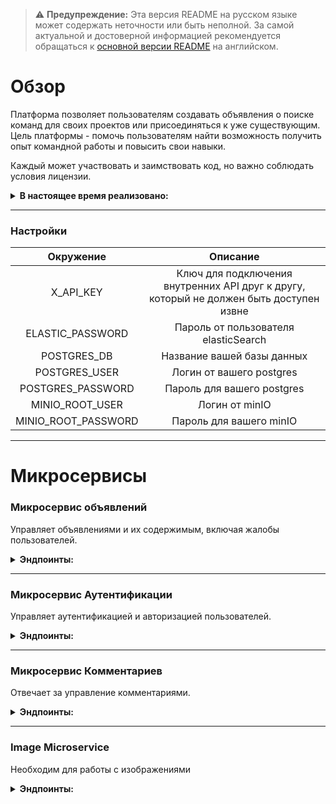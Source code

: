 > ⚠️ **Предупреждение:** Эта версия README на русском языке может содержать неточности или быть неполной. За самой актуальной и достоверной информацией рекомендуется обращаться к [основной версии README](README.md) на английском.

# Обзор

Платформа позволяет пользователям создавать объявления о поиске команд для своих проектов или присоединяться к уже существующим. Цель платформы - помочь пользователям найти возможность получить опыт командной работы и повысить свои навыки.

Каждый может участвовать и заимствовать код, но важно соблюдать условия лицензии.

<details>
  <summary><strong>В настоящее время реализовано:</strong></summary>

  ### Управление объявлениями
  - **Создание, редактирование и удаление объявлений.**
  - **Просмотр списка объявлений.**
  - **Добавление или удаление объявлений из избранного.**
  - **Интеграция с поисковой системой Elasticsearch.**

  ### Управление комментариями и ответами
  - **Создание, редактирование и удаление комментариев к объявлениям.**
  - **Добавление и управление ответными комментариями.**

  ### Управление профилем пользователя и аккаунтом
  - **Регистрация и вход пользователя.**
  - **Редактирование информации профиля пользователя.**
  - **Обновление аватара профиля.**
  - **Просмотр профиля пользователя.**
  - **Удаление учетной записи пользователя.**

  ### Контроль доступа и безопасность
  - **Проверка токена доступа.**
  - **Выдача нового токена доступа с использованием обновляющего токена.**

  ### Инструменты администратора и управление жалобами
  - **Подавать жалобы на пользователей или объявления.**
    - **Привилегии администратора включают:**
      - Просмотр списка жалоб.
      - Удаление жалоб.
  - **Модерация пользователей:**
    - Банить или разбанивать пользователей.
    - Корректировать роли пользователей (повышение или понижение).  
</details>

---
### Настройки

| Окружение            | Описание                                                                                                   |
|:---------------------:|:---------------------------------------------------------------------------------------------------------:|
| X_API_KEY             | Ключ для подключения внутренних API друг к другу, который не должен быть доступен извне                   |
| ELASTIC_PASSWORD      | Пароль от пользователя elasticSearch                                                                      |
| POSTGRES_DB           | Название вашей базы данных                                                                                |
| POSTGRES_USER         | Логин от вашего postgres                                                                                  |
| POSTGRES_PASSWORD     | Пароль для вашего postgres                                                                                |
| MINIO_ROOT_USER       | Логин от minIO                                                                                            |
| MINIO_ROOT_PASSWORD   | Пароль для вашего minIO                                                                                   |

---

# Микросервисы

### Микросервис объявлений
Управляет объявлениями и их содержимым, включая жалобы пользователей.
<details>
  <summary><strong>Эндпоинты:</strong></summary>

#### **1. GET** `/card/{id}/get`

- **Описание**: Получить объявление по его уникальному идентификатору.
- **Параметр пути**:
    - `id` — Уникальный идентификатор объявления.
- **Заголовок запроса**:
    - `Authorization` — JWT токен для аутентификации.
- **Пример ответа**:
    ```json
    {
       "id": 15,
       "title": "2-я карточка",
       "text": "описание 2-й карточки",
       "createTime": "2024-10-11T11:13:21.96246",
       "images": [
           {
               "id": 55,
               "imageBucket": "images",
               "imageName": "image-name1.jpg"
           },
           {
               "id": 50,
               "imageBucket": "images",
               "imageName": "image-name2.jpg"
           },
           {
               "id": 51,
               "imageBucket": "images",
               "imageName": "image-name3.jpg"
           },
           {
               "id": 52,
               "imageBucket": "images",
               "imageName": "image-name4.jpg"
           },
           {
               "id": 53,
               "imageBucket": "images",
               "imageName": "image-name5.jpg"
           }
       ],
       "authorName": "johndoe123456789"
   }
    ```
    
- **Коды ответа**:
    - `200 OK`: Успешное получение.
    - `404 Not Found`: Если объявление с указанным идентификатором не существует.

---

#### **2. GET** `/card/getAll/{pageNumber}/{limit}`

- **Описание**: Получить все объявления с поддержкой пагинации.
- **Параметры пути**:
    - `pageNumber` — Номер страницы для получения.
    - `limit` — Количество объявлений на странице.
- **Заголовок запроса**:
    - `Authorization` — JWT токен для аутентификации.
- **Пример ответа**:
    ```json
    {
       "cards": [
           {
               "id": 15,
               "title": "2-я карточка",
               "text": "описание 2-й карточки",
               "createTime": "2024-10-11T11:13:21.96246",
               "images": [
                   {
                       "id": 55,
                       "imageBucket": "images",
                       "imageName": "image-name1.jpg"
                   },
                   {
                       "id": 50,
                       "imageBucket": "images",
                       "imageName": "image-name2.jpg"
                   },
                   {
                       "id": 51,
                       "imageBucket": "images",
                       "imageName": "image-name3.jpg"
                   },
                   {
                       "id": 52,
                       "imageBucket": "images",
                       "imageName": "image-name4.jpg"
                   },
                   {
                       "id": 53,
                       "imageBucket": "images",
                       "imageName": "image-name5.jpg"
                   }
               ],
               "authorName": "johndoe123456789"
           }
       ],
       "last": true,
       "totalPages": 1,
       "totalElements": 1,
       "first": true,
       "numberOfElements": 1
  }
  ```
    
- **Коды ответа**:
    - `200 OK`: Успешное получение.
    - `400 Bad Request`: Если предоставлены некорректные данные.

---

#### **3. GET** `/complaint/get`

- **Описание**: Получить список жалоб.
- **Параметры запроса**:
    - `limit` (опционально, по умолчанию: 5) — Максимальное количество жалоб для возврата.
    - `page` (опционально, по умолчанию: 0) — Номер страницы для постраничной навигации.
    - `complaintType` (опционально, по умолчанию: `all`) — Тип жалобы для фильтрации:
        - `card` — Получить жалобы, связанные с объявлениями.
        - `user` — Получить жалобы, связанные с пользователями.
        - Если не указано или недействительно, будут возвращены все жалобы.
- **Заголовок запроса**:
    - `Authorization` — JWT токен для аутентификации.
- **Пример ответа**:
    ```json
    {
	    "complaints": [
	        {
	            "type": "card",
	            "complaintId": 6,
	            "reason": "reason",
	            "complaintAuthorName": "venik6",
	            "cardId": 2
	        },
	        {
	            "type": "user",
	            "complaintId": 7,
	            "reason": "reason",
	            "complaintAuthorName": "venik6",
	            "userName": "venik3"
	        }
	    ],
	    "last": false,
	    "totalPages": 2,
	    "totalElements": 3,
	    "first": true,
	    "numberOfElements": 2
    }
    ```

- **Коды ответа**:
    - `200 OK`: Успешно получен список жалоб.
    - `400 Bad Request`: Если токен отсутствует или недействителен.
    - `403 Forbidden`: Если у пользователя недостаточно прав для просмотра жалоб.
    - `500 Internal Server Error`: Если произошла ошибка во время процесса получения.

---

#### **4. POST** `/card/add`

- **Описание**: Добавить новое объявление.
- **Тело запроса**:
    - `cardDto` — Содержит детали об объявлении (название, текст).
    - `files` — Список изображений для загрузки и прикрепления к объявлению.
- **Заголовок запроса**:
    - `Authorization` — JWT токен для аутентификации.
- **Ответ**:
    - `200 OK`: Успешно создано новое объявление.
    - `400 Bad Request`: Если входные данные недействительны (например, слишком много изображений, отсутствуют обязательные поля).
    - `500 Internal Server Error`: Если возникла проблема во время процесса создания объявления.

---

#### **5. POST** `/complaint/create`

- **Описание**: Подать жалобу на конкретного пользователя или объявление.
- **Тело запроса**:
    - `complaintDto` — Детали жалобы.
- **Заголовок запроса**:
    - `Authorization` — JWT токен для аутентификации.
- **Поддерживаемые типы**: `multipart/form-data`
- **Тело запроса**:
```json
{
    "targetType":"USER или CARD", 
    "reason": "reason",
    "complaintTargetId":"Если вы жалуетесь на пользователя, введите ID пользователя. Если вы жалуетесь на объявление, введите ID объявления."
}
```   
- **Коды ответа**:
    - `200 OK`: Жалоба успешно подана.
    - `400 Bad Request`: Если токен отсутствует или недействителен.
    - `404 Not Found`: Если пользователь или карточка, на которые подана жалоба, не найдены.

---

#### **6. PATCH** `/card/{id}/patch`

- **Описание**: Обновление существующего объявления.
- **Ограничения**:
	- max-request-size: 30MB
	- max-file-size: 6MB
	- card-images-count: 6
- **Path Parameter**:
    - `id` — Уникальный идентификатор объявления для обновления.
- **Request Body**:
    - `cardDto` (Необязательно) — Новые данные для объявления (заголовок, текст).
    - `files` (Необязательно) — Список новых изображений для прикрепления.
- **Request Header**:
    - `Authorization` — JWT токен для аутентификации.
- **Response**:
    - `200 OK`: Объявление успешно обновлено.
    - `404 Not Found`: Если объявление с указанным ID не найдено.
    - `403 Forbidden`: Если у пользователя нет прав на изменение объявления.
    - `500 Internal Server Error`: В случае ошибки во время обновления объявления.

---

#### **7. DELETE** `/card/del/{id}`

- **Описание**: Удаление объявления по его уникальному ID.
- **Path Parameter**:
    - `id` — Уникальный идентификатор объявления для удаления.
- **Request Header**:
    - `Authorization` — JWT токен для аутентификации.
- **Response**:
    - `200 OK`: Объявление успешно удалено.
    - `404 Not Found`: Если объявление с указанным ID не найдено.
    - `500 Internal Server Error`: В случае ошибки во время процесса удаления.

---

#### **8. DELETE** `/card/image/del/{cardId}/{imageId}`

- **Описание**: Удаление конкретного изображения из объявления.
- **Path Parameters**:
    - `cardId` — ID объявления.
    - `imageId` — ID изображения для удаления.
- **Request Header**:
    - `Authorization` — JWT токен для аутентификации.
- **Response**:
    - `200 OK`: Изображение успешно удалено из объявления.
    - `404 Not Found`: Если объявление или изображение с указанным ID не найдено.
    - `500 Internal Server Error`: В случае ошибки во время процесса удаления.

---

#### **9. DELETE** `/complaint/delOne/{complaintId}`

- **Описание**: Удаление конкретной жалобы по её уникальному ID.
- **Path Parameter**:
    - `complaintId` — Уникальный идентификатор жалобы для удаления.
- **Request Header**:
    - `Authorization` — JWT токен для аутентификации.
- **Response Codes**:
    - `200 OK`: Жалоба успешно удалена.
    - `400 Bad Request`: Если токен отсутствует или недействителен.
    - `404 Not Found`: Если владелец токена не существует.
    - `403 Forbidden`: Если у пользователя нет прав на удаление жалобы.

---

#### **10. GET** `/card/search`

- **Описание**: Поиск нужных объявлений по запросу.
- **Path Parameter**:
  - `limit` (необязательно, по умолчанию: 5) — Максимальное количество жалоб для возврата.
  - `page` (необязательно, по умолчанию: 0) — Номер страницы для пагинации.
  - `query` — Информация, которую нужно найти.
  - `createTime` (необязательно) — фильтр поиска от этой даты.
- **Request Header**:
    - `Authorization` — JWT токен для аутентификации.
- **Пример ответа**:
    ```json
	{
	    "cards": [
	        {
	            "id": 3,
	            "title": "1-я карточка",
	            "text": "описание 1-й карточки",
	            "createTime": "2024-11-01",
	            "images": [
	                {
	                    "id": 9,
	                    "imageBucket": "images",
	                    "imageName": "01427c90-c59f-4f51-9792-83520bd335e6-R.jpg"
	                },
	                {
	                    "id": 10,
	                    "imageBucket": "images",
	                    "imageName": "01427c90-c59f-4f51-9792-83520bd335e6-ojpu5betwgy0zqsnlq87xhouqtiydlwk.jpg"
	                },
	                {
	                    "id": 11,
	                    "imageBucket": "images",
	                    "imageName": "01427c90-c59f-4f51-9792-83520bd335e6-ojpu5betwgy0zqsnlq87xhouqtiydlwk (1).jpg"
	                },
	                {
	                    "id": 12,
	                    "imageBucket": "images",
	                    "imageName": "01427c90-c59f-4f51-9792-83520bd335e6-R (1).jpg"
	                }
	            ],
	            "authorName": "venik6"
	        }
	    ],
	    "last": true,
	    "totalPages": 1,
	    "totalElements": 1,
	    "first": true,
	    "numberOfElements": 1
	}
    ```
    
- **Response Codes**:
    - `200 OK`: Успешное получение данных.
    - `401 Unauthorized`: Если токен недействителен.
    - `500 Internal Server Error`: В случае ошибки во время удаления.
</details>
 
---

### Микросервис Аутентификации
Управляет аутентификацией и авторизацией пользователей.
<details>
  <summary><strong>Эндпоинты:</strong></summary>
	
#### **1. POST** `/auth/register`

- **Описание**: Регистрация нового пользователя.
- **Тело запроса**:
```json
{
  "name": "johndoe123456789",
  "password": "securePassword!2024",
  "email": "johndoe@example.com",
  "role": ["USER","ADMIN"],
  "firstName": "John",
  "lastName": "Doe",
  "description": "Увлеченный разработчик с опытом в Java и микросервисах.",
  "country": "Беларусь",
  "roleInCommand": "Ведущий разработчик",
  "skills": "Java, Spring Boot, Microservices, Docker, Kubernetes"
}
```   
- **Коды ответа**:
    - `200 OK`: Пользователь успешно зарегистрирован.
    - `400 Bad Request`: Если пользователь уже существует.

---

#### **2. POST** `/auth/login`

- **Описание**: Аутентификация пользователя и генерация access и refresh токенов.
- **Тело запроса**:
```json
{
  "username": "johndoe123456789",
  "password": "securePassword!2024"
}
```   
- **Коды ответа**:
    - `200 OK`: Возвращает access и refresh токены:
      ```json
      {
        "jwtToken": "token",
        "refreshToken": "token"
      }
      ```
    - `401 Unauthorized`: Если имя пользователя или пароль неверны.

---

#### **3. POST** `/auth/refresh-token`

- **Описание**: Обновление access токена.
- **Тело запроса**:
```json
{
    "refreshToken": "token"
}
```   
- **Коды ответа**:
    - `200 OK`: Возвращает новый access токен:
      ```json
      {
        "accessToken": "token"
      }
      ```
    - `400 Bad Request`: Если refresh токен равен `null`.

---

#### **4. GET** `/auth/validate`

- **Описание**: Проверка валидности access токена.
- **Заголовок запроса**:
    - `Authorization` — JWT токен для аутентификации.
- **Коды ответа**:
    - `200 OK`: Возвращает результат валидации:
      ```json
      {
        "valid": true
      }
      ```
    - `401 Unauthorized`: Если токен недействителен.

---

#### **5. GET** `/user/profile/{userName}`

- **Описание**: Получение данных о пользователе.
- **Заголовок запроса**:
    - `Authorization` — JWT токен для аутентификации.
- **Параметры запроса**:
    - `userName` — Имя пользователя, данные которого нужно получить.
- **Коды ответа**:
    - `200 OK`: Возвращает данные пользователя:
      ```json
      {
        "id": 7,
        "name": "johndoe123456789",
        "email": "johndoe@example.com",
        "role": [
            "USER",
            "ADMIN"
        ],
        "firstName": "John",
        "lastName": "Doe",
        "description": "Увлеченный разработчик с опытом в Java и микросервисах.",
        "country": "Беларусь",
        "roleInCommand": "Ведущий разработчик",
        "skills": "Java, Spring Boot, Microservices, Docker, Kubernetes"
      }
      ```
    - `500 Internal Server Error`: В случае ошибки сервера.

---

#### **6. PATCH** `/user/patch`

- **Описание**: Обновление выбранных полей аутентифицированного пользователя.
- **Заголовок запроса**:
    - `Authorization` — JWT токен для аутентификации.
- **Параметры запроса** *(Все поля необязательны)*:
    - `name` — Новое имя пользователя. *(При изменении этого поля потребуется получить новый access токен)*
    - `email` — Новый адрес электронной почты.
    - `firstName` — Новое имя.
    - `lastName` — Новая фамилия.
    - `description` — Новое описание пользователя.
    - `country` — Новая страна проживания.
    - `roleInCommand` — Новая роль в команде/проекте.
    - `skills` — Новые навыки пользователя.
- **Коды ответа**:
    - `200 OK`: Возвращает сообщение об успешном обновлении.
    - `400 Bad Request`: Если запрос содержит некорректные данные или некоторые из необязательных параметров неверны.

---

#### **7. DELETE** `/user/del`

- **Описание**: Удаляет владельца токена.
- **Заголовок запроса**:
    - `Authorization` — JWT токен для аутентификации.
- **Коды ответа**:
    - `200 OK`: Пользователь успешно удален.
    - `400 Bad Request`: Проблема с токеном.
    - `500 Internal Server Error`: Проблема с удалением пользователя на сервере.

---

#### **8. POST** `/user/toggle/favoriteCard/{cardId}`

- **Описание**: Добавляет карточку в избранное при первом обращении и удаляет её из избранного при повторном.
- **Параметр пути**:
    - `cardId` — Уникальный идентификатор карточки.
- **Заголовок запроса**:
    - `Authorization` — JWT токен для аутентификации.
- **Коды ответа**:
    - `200 OK`: Успешное добавление или удаление карточки из избранного.
    - `400 Bad Request`: Если пользователь не найден.

---

#### **9. GET** `/user/favoriteCard/get`

- **Описание**: Получает список id избранных карточек текущего пользователя.
- **Заголовок запроса**:
    - `Authorization` — JWT токен для аутентификации.
- **Коды ответа**:
    - `200 OK`: возвращает id избранных объявлений.
      ```json
      [
	    2,
	    3
      ]
      ```
    - `400 Bad Request`: Если пользователь не найден.
    - `500 Internal Server Error`: Если произошла ошибка при обработке запроса.

---

#### **10. PATCH** `/user/block/{userName}`

- **Описание**: Блокирует пользователя с указанным именем пользователя.
- **Параметр пути**:
    - `userName` — Имя пользователя, которого нужно заблокировать.
- **Параметры запроса**:
    - `year`, `month`, `dayOfMonth`, `hours`, `minutes`, `seconds` — Дата, когда пользователь будет разблокирован.
    - `reason` — Причина блокировки.
- **Заголовок запроса**:
    - `Authorization` — JWT токен для аутентификации.
- **Коды ответа**:
    - `200 OK`: Пользователь успешно заблокирован.
    - `400 Bad Request`: Если пользователь не найден.

---

#### **11. PATCH** `/user/unblock/{userName}`

- **Описание**: Разблокирует пользователя с указанным именем пользователя.
- **Параметр пути**:
    - `userName` — Имя пользователя, которого нужно разблокировать.
- **Заголовок запроса**:
    - `Authorization` — JWT токен для аутентификации.
- **Коды ответа**:
    - `200 OK`: Пользователь успешно разблокирован.
    - `400 Bad Request`: Если пользователь не найден.

---

#### **12. PATCH** `/user/toggle/authorities/{userName}`

- **Описание**: Добавляет роль ADMIN (если её не было) или удаляет её (если она была).
- **Параметр пути**:
    - `userName` — Имя пользователя, для которого нужно изменить роли.
- **Заголовок запроса**:
    - `Authorization` — JWT токен для аутентификации.
- **Коды ответа**:
    - `200 OK`: Роли пользователя успешно изменены.
    - `400 Bad Request`: Если пользователь не найден или недостаточно прав для изменения ролей.
</details>

---

### Микросервис Комментариев
Отвечает за управление комментариями.
<details>
  <summary><strong>Эндпоинты:</strong></summary>
	
#### **1. GET** `/comment/get/{cardId}`

- **Описание**: Получить все комментарии к этому объявлению.
- **Заголовок запроса**:
    - `Authorization` — JWT токен для аутентификации.
 - **Параметры пути**:
    - `pageNumber` — Номер страницы для получения.
    - `limit` — Количество объявлений на странице.
    - `cardId` - ID объявления.
- **Коды ответа**:
    - `200 OK`: Возвращает комментарии к объявлению:
      ```json
		[
		    {
			"commentId": 1,
			"text": "СУПЕР",
			"createdAt": "2024-10-26T20:52:21.048719",
			"commentAuthorDto": {
			    "name": "venik5"
			},
			"replyQuantity": 0
		    },
		    {
			"commentId": 2,
			"text": "СУПЕР",
			"createdAt": "2024-10-26T20:52:22.74424",
			"commentAuthorDto": {
			    "name": "venik5"
			},
			"replyQuantity": 2
		    },
		    {
			"commentId": 3,
			"text": "СУПЕР",
			"createdAt": "2024-10-26T20:52:24.309763",
			"commentAuthorDto": {
			    "name": "venik5"
			},
			"replyQuantity": 1
		    }
		]
      ```
    - `400 Bad Request`: Если объявление не найдено или возникла непредвиденная ошибка.
    - `401 Unauthorized`: Если токен недействителен или пользователь не найден.
    - `500 Internal Server Error`: Если произошла внутренняя ошибка.

---

#### **2. POST** `comment/add/{cardId}`

- **Описание**: Добавить новый комментарий к конкретному объявлению по его ID.
- **Параметр пути**:
    - `cardId`: ID объявления, к которому будет добавлен комментарий.
- **Тело запроса**:
    - `commentDto`: Содержит текст комментария:
    ```json
    {
      "text": "Это комментарий"
    }
    ```
- **Заголовок запроса**:
    - `Authorization` — JWT токен для аутентификации.
- **Коды ответа**:
    - `200 OK`: Если комментарий успешно добавлен.
    - `401 Unauthorized`: Если токен не существует или недействителен.
    - `400 Bad Request`: Если объявление не найдено, данные некорректны или произошла неизвестная ошибка.

---

#### **3. DELETE** `/comment/del/{commentId}`

- **Описание**: Удалить конкретный комментарий по его уникальному ID.
- **Параметр пути**:
    - `commentId` — Уникальный идентификатор удаляемого комментария.
- **Заголовок запроса**:
    - `Authorization` — JWT токен для аутентификации.
- **Коды ответа**:
    - `200 OK`: Комментарий успешно удален.
    - `400 Bad Request`: Если комментарий не найден или у пользователя недостаточно прав.
    - `401 Unauthorized`: Если предоставленный токен не существует или недействителен.
    - `500 Internal Server Error`: Если произошла внутренняя ошибка при удалении комментария.

---

#### **4. PATCH** `/comment/{commentId}/patch`

- **Описание**: Обновить (отредактировать) существующий комментарий.
- **Параметр пути**:
    - `commentId` — Уникальный идентификатор редактируемого комментария.
- **Тело запроса**:
    - `commentDto` — Содержит новые данные для редактирования комментария:
    ```json
    {
      "text": "Это обновленный комментарий"
    }
    ```
- **Заголовок запроса**:
    - `Authorization` — JWT токен для аутентификации.
- **Коды ответа**:
    - `200 OK`: Комментарий успешно обновлен.
    - `400 Bad Request`: Если комментарий не найден или данные некорректны.
    - `401 Unauthorized`: Если предоставленный токен не существует или недействителен.
    - `500 Internal Server Error`: Если произошла неизвестная ошибка во время обновления.

---

#### **5. POST** `/comment/reply/{commentId}`

- **Описание**: Добавить ответ к конкретному комментарию по его ID.
- **Параметр пути**:
    - `commentId` — ID комментария, к которому будет добавлен ответ.
- **Тело запроса**:
    - `commentDto`: Содержит текст ответа:
    ```json
    {
      "text": "Это ответ"
    }
    ```
- **Заголовок запроса**:
    - `Authorization` — JWT токен для аутентификации.
- **Коды ответа**:
    - `200 OK`: Если ответ успешно добавлен.
    - `401 Unauthorized`: Если токен не существует или недействителен.
    - `500 Internal Server Error`: Если комментарий не найден, данные некорректны или произошла неизвестная ошибка.

---

#### **6. GET** `/comment/reply/get/{commentId}`

- **Описание**: Получить все ответы на конкретный комментарий по его ID.
- **Параметр пути**:
    - `commentId` — ID комментария, для которого запрашиваются ответы.
- **Параметры запроса**:
    - `page` — Номер страницы для получения (опционально, по умолчанию 0).
    - `limit` — Количество ответов на странице (опционально, по умолчанию 10).
- **Заголовок запроса**:
    - `Authorization` — JWT токен для аутентификации.
- **Коды ответа**:
    - `200 OK`: Возвращает список ответов на указанный комментарий:
      ```json
		[
		    {
		        "commentId": 4,
		        "text": "СУПЕР",
		        "createdAt": "2024-10-26T20:54:09.6585",
		        "commentAuthorDto": {
		            "name": "venik5"
		        },
		        "replyQuantity": 0
		    },
		    {
		        "commentId": 5,
		        "text": "СУПЕР",
		        "createdAt": "2024-10-26T20:54:10.891731",
		        "commentAuthorDto": {
		            "name": "venik5"
		        },
		        "replyQuantity": 0
		    },
		    {
		        "commentId": 6,
		        "text": "СУПЕР",
		        "createdAt": "2024-10-26T20:54:11.652032",
		        "commentAuthorDto": {
		            "name": "venik5"
		        },
		        "replyQuantity": 0
		    }
		]
      ```
    - `401 Unauthorized`: Если токен недействителен или пользователь не найден.
    - `400 Bad Request`: Если комментарий не найден.
    - `500 Internal Server Error`: Если произошла внутренняя ошибка.
</details>

---

### Image Microservice
Необходим для работы с изображениями
<details>
  <summary><strong>Эндпоинты:</strong></summary>
	
#### **1. POST** `/image/addProfileImage`

- **Описание**: Добавляет изображение в профиль.
- **Content-Type**: multipart/form-data
- **Параметр пути**:
    - `cardId`: Идентификатор карточки, к которой будет добавлен комментарий.
- **Тело запроса**:
    - `profileImage`: Изображение для добавления.
- **Заголовок запроса**:
    - `Authorization` — JWT токен для аутентификации.
- **Коды ответа**:
    - `200 OK`: Если изображение профиля успешно добавлено.
    - `401 Unauthorized`: Если токен отсутствует или недействителен.
    - `500 Internal Server Error`: Если произошла внутренняя ошибка при сохранении изображения или любая другая неожиданная ошибка.
</details>

